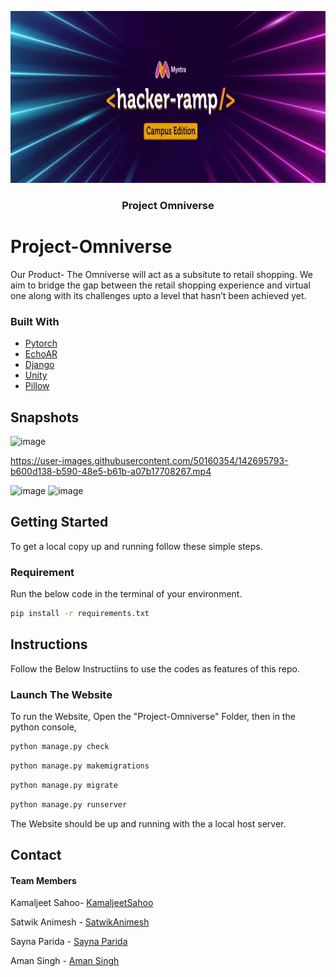 <p align="center">
  <a href="https://github.com/KamaljeetSahoo/Project-Omniverse">
    <img src="logo.jpeg" alt="Logo" width="1000" height="275">
  </a>
  <h3 align="center">Project Omniverse</h3>
</p>


# Project-Omniverse

Our Product- The Omniverse will act as a subsitute to retail shopping. We aim to bridge the gap between the retail shopping experience and virtual one along with its challenges upto a level that hasn’t been achieved yet. 

### Built With

* [Pytorch](https://pytorch.org/)
* [EchoAR](https://www.echo3d.co/)
* [Django](https://www.djangoproject.com/)
* [Unity](https://unity.com/)
* [Pillow](https://pypi.org/project/Pillow/)

## Snapshots
![image](https://user-images.githubusercontent.com/50160354/142695039-9d36bb39-abbe-4986-b688-b02a58dc8691.png)

https://user-images.githubusercontent.com/50160354/142695793-b600d138-b590-48e5-b61b-a07b17708267.mp4

![image](https://user-images.githubusercontent.com/50160354/142695978-dd4a556e-4292-49d9-9cfa-a902e9983367.png)
![image](https://user-images.githubusercontent.com/50160354/142696060-6b5dc5ed-b588-4be1-b72a-cac1e8a3a45b.png)


## Getting Started

To get a local copy up and running follow these simple steps.

### Requirement

Run the below code in the terminal of your environment.

  ```sh
  pip install -r requirements.txt 
  ```
  
 ## Instructions 

Follow the Below Instructiins to use the codes as features of this repo.

### Launch The Website
 
To run the Website, Open the "Project-Omniverse" Folder,
then in the python console, 

 ```sh
 python manage.py check
  ```
   ```sh
  python manage.py makemigrations
  ```
  ```sh
  python manage.py migrate
  ```
   ```sh
  python manage.py runserver
  ```
The Website should be up and running with the a local host server.  
  
## Contact
#### Team Members

Kamaljeet Sahoo- [KamaljeetSahoo](https://github.com/KamaljeetSahoo)


Satwik Animesh - [SatwikAnimesh](https://github.com/sanimesh96)


Sayna Parida - [Sayna Parida](https://github.com/sayna3311)

Aman Singh - [Aman Singh](https://github.com/pi-squared-4)

